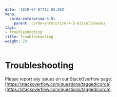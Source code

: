 ```yaml
---
date: '2020-04-07T12:00:00Z'
menu:
  corda-enterprise-4-5:
    parent: corda-enterprise-4-5-miscellaneous
tags:
- troubleshooting
title: Troubleshooting
weight: 20
---
```



# Troubleshooting

Please report any issues on our StackOverflow page: [https://stackoverflow.com/questions/tagged/corda](https://stackoverflow.com/questions/tagged/corda).

